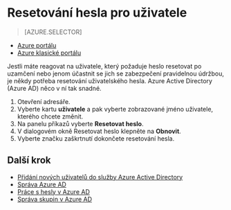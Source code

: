 <properties
    pageTitle="Resetování hesla pro uživatele služby Azure Active Directory | Microsoft Azure"
    description="Vysvětluje, jak má správce resetování hesla uživatele v Azure Active Directory."
    services="active-directory"
    documentationCenter=""
    authors="curtand"
    manager="femila"
    editor=""/>

<tags
    ms.service="active-directory"
    ms.workload="identity"
    ms.tgt_pltfrm="na"
    ms.devlang="na"
    ms.topic="article"
    ms.date="08/23/2016"
    ms.author="curtand"/>

# <a name="reset-the-password-for-a-user"></a>Resetování hesla pro uživatele

> [AZURE.SELECTOR]
- [Azure portálu](active-directory-users-reset-password-azure-portal.md)
- [Azure klasické portálu](active-directory-create-users-reset-password.md)

Jestli máte reagovat na uživatele, který požaduje heslo resetovat po uzamčení nebo jenom účastnit se jich se zabezpečení pravidelnou údržbou, je někdy potřeba resetování uživatelského hesla. Azure Active Directory (Azure AD) něco v ní tak snadné.

  1. Otevření adresáře.
  2. Vyberte kartu **uživatele** a pak vyberte zobrazované jméno uživatele, kterého chcete změnit.
  3. Na panelu příkazů vyberte **Resetovat heslo**.
  4. V dialogovém okně Resetovat heslo klepněte na **Obnovit**.
  5. Vyberte značku zaškrtnutí dokončete resetování hesla.



## <a name="whats-next"></a>Další krok

- [Přidání nových uživatelů do služby Azure Active Directory](active-directory-create-users.md)
- [Správa Azure AD](active-directory-administer.md)
- [Práce s hesly v Azure AD](active-directory-manage-passwords.md)
- [Správa skupin v Azure AD](active-directory-manage-groups.md)
